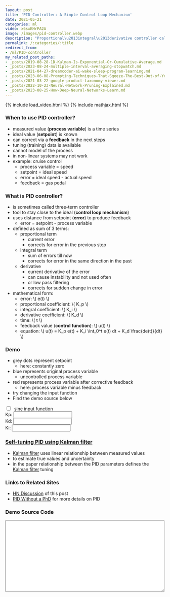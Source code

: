 ```yaml
---
layout: post
title: 'PID Controller: A Simple Control Loop Mechanism'
date: 2021-05-21
categories: ml
video: x6sxKHrPA2A
image: /images/pid-controller.webp
description: "Proportional\u2013integral\u2013derivative controller calculates feedback to reduce the error in the next step."
permalink: /:categories/:title
redirect_from:
- /ml/PID-controller
my_related_post_paths:
- _posts/2019-08-28-1D-Kalman-Is-Exponential-Or-Cumulative-Average.md
- _posts/2023-08-24-multiple-interval-averaging-stopwatch.md
- _posts/2021-04-27-dreamcoder-ai-wake-sleep-program-learning.md
- _posts/2023-06-08-Prompting-Techniques-That-Sqeeze-The-Best-Out-of-Your-LLM.md
- _posts/2021-03-22-google-product-taxonomy-viewer.md
- _posts/2022-10-23-Neural-Network-Pruning-Explained.md
- _posts/2023-08-25-How-Deep-Neural-Networks-Learn.md
---
```




{% include load_video.html %}
{% include mathjax.html %}


### When to use PID controller?
- measured value (__process variable__) is a time series
- ideal value (__setpoint__) is known
- can correct via a __feedback__ in the next steps
- tuning (training) data is available
- cannot model of the process
- in non-linear systems may not work
- example: cruise control
  - process variable = speed
  - setpoint = ideal speed
  - error = ideal speed - actual speed
  - feedback = gas pedal


### What is PID controller?
- is sometimes called three-term controller
- tool to stay close to the ideal (__control loop mechanism__)
- uses distance from setpoint (__error__) to produce feedback
  - error = setpoint - process variable
- defined as sum of 3 terms:
  - proportional term
    - current error
    - corrects for error in the previous step
  - integral term
    - sum of errors till now
    - corrects for error in the same direction in the past
  - derivative
    - current derivative of the error
    - can cause instability and not used often
    - or low pass filtering
    - corrects for sudden change in error
- mathematical form:
  - error: \\( e(t) \\)
  - proportional coefficient: \\( K_p \\)
  - integral coefficient: \\( K_i \\)
  - derivative coefficient: \\( K_d \\)
  - time: \\( t \\)
  - feedback value (__control function__): \\( u(t) \\)
  - equation: \\( u(t) = K_p e(t) + K_i \int_0^t e(t) dt + K_d \frac{de(t)}{dt} \\)

### Demo
- grey dots represent setpoint
  - here: constantly zero
- blue represents original process variable
  - uncontrolled process variable
- red represents process variable after corrective feedback
  - here: process variable minus feedback
- try changing the input function
- Find the demo source below

<input type="checkbox" id="configFunc" />&nbsp; sine input function<br>
Kp: <input type="number" id="configKp" /><br>
Kd: <input type="number" id="configKd" /><br>
Ki: <input type="number" id="configKi" /><br>
<canvas id="canvas" width="500" height="150"></canvas>

### [Self-tuning PID using Kalman filter](https://www.sciencedirect.com/science/article/pii/S2405896318304282)
  - [Kalman filter](/ml/1D-Kalman-Is-Exponential-Or-Cumulative-Average) uses linear relationship between measured values
  - to estimate true values and uncertainty
  - in the paper relationship between the PID parameters defines the [Kalman filter](/ml/1D-Kalman-Is-Exponential-Or-Cumulative-Average) tuning

### Links to Related Sites
- [HN Discussion](https://news.ycombinator.com/item?id=27318942) of this post
- [PID Without a PhD](https://www.wescottdesign.com/articles/pid/pidWithoutAPhd.pdf) for more details on PID

### Demo Source Code
<textarea id="codeBlock" style="font-size: 10px;" rows="20" cols="80"></textarea>

<script type="application/javascript" id="jsCode">
let config = {amplitude: 5, period: 60, pid: false, kp: 0.2, kd: 0, ki: 0.5, func: steps};

function draw() {
  var canvas = document.getElementById('canvas');
  if (canvas.getContext) {
    let ctx = canvas.getContext('2d');
    let y_middle = canvas.height / 2;
    config.amplitude = y_middle / 4;
    let pix_size = Math.max(Math.min(canvas.width / 50, canvas.height / 50), 1);
    let len = Math.floor(canvas.width / pix_size);
    let values = new Array(len).fill(0);
    let correctedValues = new Array(len).fill(0);
    let integral = correctedValues.reduce((a, b) => a + b, 0)
    let t = 0;
    function tick() {
      let new_value = config.func(t++);
      values.shift();
      values.push(new_value);

      let prev_error = - correctedValues[correctedValues.length - 1];
      let second_prev_error = - correctedValues[correctedValues.length - 2];
      let derivative = prev_error - second_prev_error;
      integral = integral + prev_error;
      let correction = prev_error * config.kp + derivative * config.kd + integral * config.ki;
      let correctedValue = new_value + correction;
      correctedValues.shift();
      correctedValues.push(correctedValue);

      ctx.clearRect(0, 0, canvas.width, canvas.height);
      ctx.fillStyle = 'grey';
      values.forEach((value, i) => {
        ctx.fillRect(i * pix_size, y_middle + 0 * pix_size, pix_size / 2, pix_size / 2);
      });

      ctx.fillStyle = 'rgba(0, 0, 200, 0.5)';
      values.forEach((value, i) => {
        ctx.fillRect(i * pix_size, y_middle + value * pix_size, pix_size, pix_size);
      });

      ctx.fillStyle = 'rgb(200, 0, 0)';
      correctedValues.forEach((value, i) => {
        ctx.fillRect(i * pix_size, y_middle + value * pix_size, pix_size, pix_size);
      })
    }

    setInterval(tick, 100);
  }

}

function sin(t) {
  return Math.sin(t++ / config.period * 2 * Math.PI) * config.amplitude
}

function steps(t) {
  if (Math.sin(t++ / config.period * 2 * Math.PI) > 0) {
    return config.amplitude

  } else {
    return - config.amplitude
  }
}

window.addEventListener("load", draw);

document.getElementById('configFunc').addEventListener('change', e => {
  if (e.srcElement.checked) {
    config.func = sin;
  } else {
    config.func = steps;
  }
});


['p', 'i', 'd'].forEach(varname => {
  document.getElementById('configK' + varname).value = config['k' + varname];
  document.getElementById('configK' + varname).addEventListener('keyup', e => {
    let v = +e.srcElement.value;
    if (typeof(v) === 'number') {
      config['k' + varname] = e.srcElement.value;
    }
  });
});

let jsCode = document.createTextNode(document.getElementById('jsCode').innerText);
document.getElementById('codeBlock').appendChild(jsCode);

</script>
